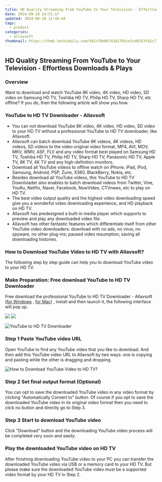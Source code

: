 ```yaml
---
title: HD Quality Streaming From YouTube to Your Television - Effortless Downloads & Plays
date: 2024-09-18 14:51:17
updated: 2024-09-20 12:44:44
tags:
  - product
categories:
  - allavsoft
thumbnail: https://thmb.techidaily.com/501cfbb0674181793ce2cd8353fd1c77b58868d2c9678fbe9da8ac95eb395e1d.jpg
---
```


## HD Quality Streaming From YouTube to Your Television - Effortless Downloads & Plays

### Overview

Want to download and watch YouTube 8K video, 4K video, HD video, SD video on Samsung HD TV, Toshiba HD TV, Philip HD TV, Sharp HD TV, etc offline? If you do, then the following article will show you how.

### YouTube to HD TV Downloader - Allavsoft

* You can not download YouTube 8K video, 4K video, HD video, SD video to your HD TV without a professional YouTube to HD TV downloader, like Allavsoft.
* Allavsoft can batch download YouTube 8K videos, 4K videos, HD videos, SD videos to the video original video format, MP4, AVI, MOV, MKV, WMV, ASF, FLV and any video format best played on Samsung HD TV, Toshiba HD TV, Philip HD TV, Sharp HD TV, Panasonic HD TV, Apple TV, 8K TV, 4K TV and any high-definition monitors.
* Download all YouTube videos to offline watch on iPhone, iPad, iPod, Samsung, Android, PSP, Zune, X360, BlackBerry, Nokia, etc.
* Besides download all YouTube videos, this YouTube to HD TV Downlolader also enables to batch download videos from Twitter, Vine, YouKu, Netflix, Naver, Facebook, NowVideo, CTVnews, etc to play on HD TV.
* The best video output quality and the highest video downloading speed give you a wonderful video downloading experience, and HD playback on HD TV.
* Allavsoft has predesigned a built-in media player which supports to preview and play any downloaded video file.
* Allavsoft has other fantastic features which differentiate itself from other YouTube video downloaders: download with no ads, no virus, no spyware, no other plug-ins; paused video resumption; saving all downloading histories.

### How to Download YouTube Video to HD TV with Allavsoft?

The following step by step guide can help you to download YouTube video to your HD TV.

### Make Preparation: Free download YouTube to HD TV Downloader

Free download the professional YouTube to HD TV Downloader - Allavsoft ([for Windows](https://tools.techidaily.com/allavsoft/products/) , [for Mac](https://tools.techidaily.com/allavsoft/products/)) , install and then launch it, the following interface will pop up.

[![](https://www.allavsoft.com/how-to/../images/how-to/free-download-win.jpg)](https://tools.techidaily.com/allavsoft/products/) [![](https://www.allavsoft.com/how-to/../images/how-to/free-download-mac.jpg)](https://tools.techidaily.com/allavsoft/products/)

![YouTube to HD TV Downloader](https://www.allavsoft.com/how-to/../images/allavsoft/screen-shot-600.jpg)

### Step 1 Paste YouTube video URL

Open YouTube to find any YouTube video that you like to download. And then add this YouTube video URL to Allavsoft by two ways: one is copying and pasting while the other is dragging and dropping.

![How to Download YouTube Video to HD TV?](https://www.allavsoft.com/how-to/../images/how-to/download-rtmp-video/download-rtmp-video.jpg)

### Step 2 Set final output format (Optional)

You can opt to save the downloaded YouTube video in any video format by clicking "Automatically Convert to" button. Of course if you opt to save the downloaded YouTube video in its original video format then you need to click no button and directly go to Step 3.

### Step 3 Start to download YouTube video

Click "Download" button and the downloading YouTube video process will be completed very soon and easily.

### Play the downloaded YouTube video on HD TV

After finishing downloading YouTube video to your PC you can transfer the downloaded YouTube video via USB or a memory card to your HD TV. But please make sure the downloaded YouTube video must be a supported video format by your HD TV in Step 2.

<ins class="adsbygoogle"
     style="display:block"
     data-ad-format="autorelaxed"
     data-ad-client="ca-pub-7571918770474297"
     data-ad-slot="1223367746"></ins>



<ins class="adsbygoogle"
     style="display:block"
     data-ad-client="ca-pub-7571918770474297"
     data-ad-slot="8358498916"
     data-ad-format="auto"
     data-full-width-responsive="true"></ins>
